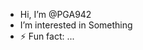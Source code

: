 - Hi, I’m @PGA942
- I’m interested in Something
- ⚡ Fun fact: ...

<!---
PGA942/PGA942 is a ✨ special ✨ repository because its `README.md` (this file) appears on your GitHub profile.
You can click the Preview link to take a look at your changes.
--->
